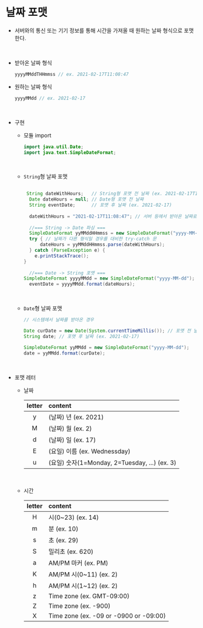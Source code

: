 # 날짜 포맷

- 서버와의 통신 또는 기기 정보를 통해 시간을 가져올 때 원하는 날짜 형식으로 포맷한다.

  <br>

- 받아온 날짜 형식

  ``` java
  yyyyMMddTHHmmss // ex. 2021-02-17T11:08:47
  ```

- 원하는 날짜 형식

  ```java
  yyyyMMdd // ex. 2021-02-17
  ```

  <br>

- 구현

  - 모듈 import

    ```java
    import java.util.Date;
    import java.text.SimpleDateFormat;
    ```
    
    <br>
    
  - `String`형 날짜 포맷
  
    ```java
     
     String dateWithHours;   // String형 포맷 전 날짜 (ex. 2021-02-17T11:08:47)
      Date dateHours = null; // Date형 포맷 전 날짜
      String eventDate;      // 포맷 후 날짜 (ex. 2021-02-17)
      
      dateWithHours = "2021-02-17T11:08:47"; // 서버 등에서 받아온 날짜로 초기화 또는 직접 입력
      
      //=== String -> Date 파싱 ===
      SimpleDateFormat yyMMddHHmmss = new SimpleDateFormat("yyyy-MM-dd'T'HH:mm:ss");
      try { // 날짜가 다른 형식일 경우를 대비한 try-catch 문
          dateHours = yyMMddHHmmss.parse(dateWithHours);
      } catch (ParseException e) {
      	e.printStackTrace();
    }
      
      //=== Date -> String 포맷 ===
    SimpleDateFormat yyyyMMdd = new SimpleDateFormat("yyyy-MM-dd");
      eventDate = yyyyMMdd.format(dateHours);
    
    ```
  
    <br>
  
  - `Date`형 날짜 포맷
  
    ```java
    // 시스템에서 날짜를 받아온 경우
    
    Date curDate = new Date(System.currentTimeMillis()); // 포맷 전 날짜 (ex. 2021-02-17 11:08:47)
    String date; // 포맷 후 날짜 (ex. 2021-02-17)
    
    SimpleDateFormat yyMMdd = new SimpleDateFormat("yyyy-MM-dd");
    date = yyMMdd.format(curDate);
    
    ```

<br>

- 포맷 레터

  - 날짜

    | letter | content                                       |
    | :----: | :-------------------------------------------- |
    |   y    | (날짜) 년 (ex. 2021)                          |
    |   M    | (날짜) 월 (ex. 2)                             |
    |   d    | (날짜) 일 (ex. 17)                            |
    |   E    | (요일) 이름 (ex. Wednessday)                  |
    |   u    | (요일) 숫자(1=Monday, 2=Tuesday, ...) (ex. 3) |

    <br>

  - 시간
  
    | letter | content                                |
    | :----: | :------------------------------------- |
    |   H    | 시(0~23) (ex. 14)                      |
    |   m    | 분 (ex. 10)                            |
    |   s    | 초 (ex. 29)                            |
    |   S    | 밀리초 (ex. 620)                       |
    |   a    | AM/PM 마커 (ex. PM)                    |
    |   K    | AM/PM 시(0~11) (ex. 2)                 |
    |   h    | AM/PM 시(1~12) (ex. 2)                 |
    |   z    | Time zone (ex. GMT-09:00)              |
    |   Z    | Time zone (ex. -900)                   |
    |   X    | Time zone (ex. -09 or -0900 or -09:00) |
